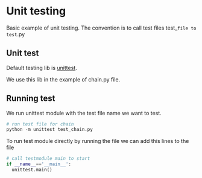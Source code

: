 # Unit testing

Basic example of unit testing. The convention is to call test files test\_`file to test`.py

## Unit test

Default testing lib is [unittest](https://docs.python.org/3/library/unittest.html).

We use this lib in the example of chain.py file.

## Running test

We run unittest module with the test file name we want to test.

```python
# run test file for chain
python -m unittest test_chain.py

```

To run test module directly by running the file we can add this lines to the file

```python
# call testmodule main to start
if __name__=='__main__':
  unittest.main()
```
